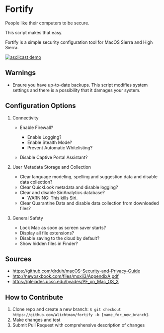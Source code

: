 # Fortify

People like their computers to be secure.

This script makes that easy.

Fortify is a simple security configuration tool for MacOS Sierra and High Sierra.

[![asciicast demo](https://asciinema.org/a/MGEPQNTustyLj8m9pXKdUbPlM.png)](https://asciinema.org/a/MGEPQNTustyLj8m9pXKdUbPlM?autoplay=1)

**Warnings**
---

+ Ensure you have up-to-date backups. This script modifies system settings and there is a possibility that it damages your system.

**Configuration Options**
---

1. Connectivity

    + Enable Firewall?
        - Enable Logging?
        - Enable Stealth Mode?
        - Prevent Automatic Whitelisting?

    + Disable Captive Portal Assistant?

2. User Metadata Storage and Collection

    + Clear language modeling, spelling and suggestion data and disable data collection?
    + Clear QuickLook metadata and disable logging?
    + Clear and disable SiriAnalytics database?
        - WARNING: This kills Siri.
    + Clear Quarantine Data and disable data collection from downloaded files?

3. General Safety

    + Lock Mac as soon as screen saver starts?
    + Display all file extensions?
    + Disable saving to the cloud by default?
    + Show hidden files in Finder?


**Sources**
-----

+ https://github.com/drduh/macOS-Security-and-Privacy-Guide
+ http://newosxbook.com/files/moxii3/AppendixA.pdf
+ https://pleiades.ucsc.edu/hyades/PF_on_Mac_OS_X

**How to Contribute**
---

1. Clone repo and create a new branch: `$ git checkout https://github.com/alichtman/fortify -b [name_for_new_branch]`.
2. Make changes and test
3. Submit Pull Request with comprehensive description of changes
